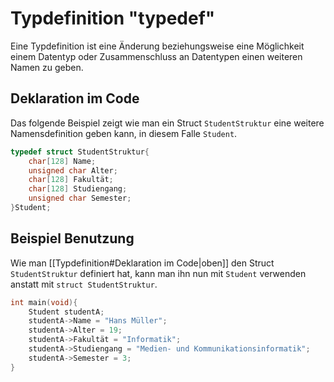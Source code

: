 # Typdefinition "typedef"
Eine Typdefinition ist eine Änderung beziehungsweise eine Möglichkeit einem Datentyp oder Zusammenschluss an Datentypen einen weiteren Namen zu geben.
## Deklaration im Code
Das folgende Beispiel zeigt wie man ein Struct ``StudentStruktur`` eine weitere Namensdefinition geben kann, in diesem Falle ``Student``.
```c
typedef struct StudentStruktur{
	char[128] Name;
	unsigned char Alter;
	char[128] Fakultät;
	char[128] Studiengang;
	unsigned char Semester;
}Student;
```
## Beispiel Benutzung
Wie man [[Typdefinition#Deklaration im Code|oben]] den Struct ``StudentStruktur`` definiert hat, kann man ihn nun mit ``Student`` verwenden anstatt mit ``struct StudentStruktur``.
```c
int main(void){
	Student studentA;
	studentA->Name = "Hans Müller";
	studentA->Alter = 19;
	studentA->Fakultät = "Informatik";
	studentA->Studiengang = "Medien- und Kommunikationsinformatik";
	studentA->Semester = 3;
}
```